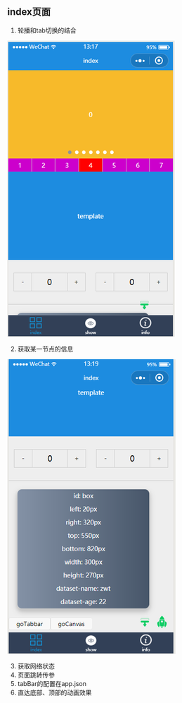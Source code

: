 ## index页面
1. 轮播和tab切换的结合 

![轮播](https://raw.githubusercontent.com/ZhuWenTong/wechat/master/wechat/images/mdimg/swiper.png)

2. 获取某一节点的信息

![节点](https://raw.githubusercontent.com/ZhuWenTong/wechat/master/wechat/images/mdimg/rect.png)

3. 获取网络状态 
4. 页面跳转传参 
5. tabBar的配置在app.json
6. 直达底部、顶部的动画效果